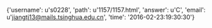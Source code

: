 {'username': u's0228', 'path': u'1157/1157.html', 'answer': u'C', 'email': u'jiangtj13@mails.tsinghua.edu.cn', 'time': '2016-02-23:19:30:30'}